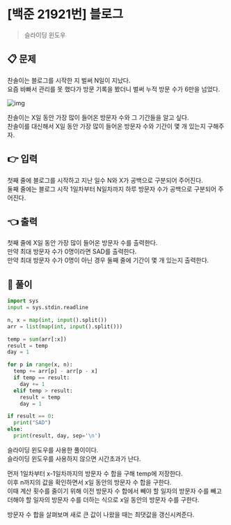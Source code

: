 # [백준 21921번] 블로그

> 슬라이딩 윈도우

## 📋 문제

찬솔이는 블로그를 시작한 지 벌써 N일이 지났다.  
요즘 바빠서 관리를 못 했다가 방문 기록을 봤더니 벌써 누적 방문 수가 6만을 넘었다.

![img](https://user-images.githubusercontent.com/28249915/168423389-53657986-6793-4a61-a6a0-4fad2c182d29.jpg)

찬솔이는 X일 동안 가장 많이 들어온 방문자 수와 그 기간들을 알고 싶다.  
찬솔이를 대신해서 X일 동안 가장 많이 들어온 방문자 수와 기간이 몇 개 있는지 구해주자.

## 👉 입력

첫째 줄에 블로그를 시작하고 지난 일수 N와 X가 공백으로 구분되어 주어진다.  
둘째 줄에는 블로그 시작 1일차부터 N일차까지 하루 방문자 수가 공백으로 구분되어 주어진다.

## 👈 출력

첫째 줄에 X일 동안 가장 많이 들어온 방문자 수를 출력한다.  
만약 최대 방문자 수가 0명이라면 SAD를 출력한다.  
만약 최대 방문자 수가 0명이 아닌 경우 둘째 줄에 기간이 몇 개 있는지 출력한다.

## 📝 풀이

```python
import sys
input = sys.stdin.readline

n, x = map(int, input().split())
arr = list(map(int, input().split()))

temp = sum(arr[:x])
result = temp
day = 1

for p in range(x, n):
  temp += arr[p] - arr[p - x]
  if temp == result:
    day += 1
  elif temp > result:
    result = temp
    day = 1

if result == 0:
  print("SAD")
else:
  print(result, day, sep='\n')
```

슬라이딩 윈도우를 사용한 풀이이다.  
슬라이딩 윈도우를 사용하지 않으면 시간초과가 난다.

먼저 1일차부터 x-1일차까지의 방문자 수 합을 구해 temp에 저장한다.  
이후 n까지의 값을 확인하면서 x일 동안의 방문자 수 합을 구한다.  
이때 계산 횟수를 줄이기 위해 이전 방문자 수 합에서 빼야 할 일자의 방문자 수를 빼고 더해야 할 일자의 방문자 수를 더하는 식으로 x일 동안의 방문자 수를 구한다.

방문자 수 합을 살펴보며 새로 큰 값이 나왔을 때는 최댓값을 갱신시켜준다.
